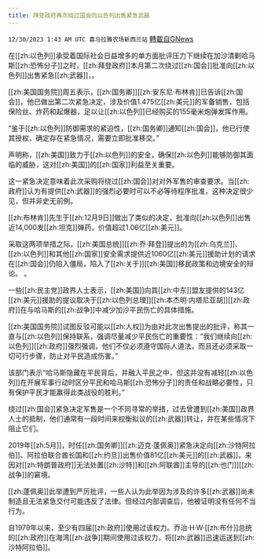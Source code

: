 ```yaml
---
title: 拜登政府再次绕过国会向以色列出售紧急武器
---
```

`12/30/2023 1:43 AM UTC 喜马拉雅农场新西兰站` [轉載自GNews](https://gnews.org/articles/2165936)

  
在[[zh:以色列]]承受着国际社会日益增多的单方面批评压力下继续在加沙清剿哈马斯[[zh:恐怖分子]]之时，[[zh:拜登政府]]本月第二次绕过[[zh:国会]]批准向[[zh:以色列]]出售紧急[[zh:武器]]，。

[[zh:美国国务院]]周五表示，[[zh:国务卿]][[zh:安东尼·布林肯]]已告诉[[zh:国会]]，他已做出第二次紧急决定，涉及价值1.475亿[[zh:美元]]的军备销售，包括保险丝、炸药和起爆器，足以让[[zh:以色列]]已经购买的155毫米炮弹发挥作用。

“鉴于[[zh:以色列]]防御需求的紧迫性，[[zh:国务卿]]通知[[zh:国会]]，他已行使其授权，确定存在紧急情况，需要立即批准移交。”

声明称，[[zh:美国]]致力于[[zh:以色列]]的安全，确保[[zh:以色列]]能够防御其面临的威胁，这对[[zh:美国]]的[[zh:国家]]利益至关重要。

这一紧急决定意味着此次采购将绕过[[zh:国会]]对对外军售的审查要求。当[[zh:政府]]认为有提供[[zh:武器]]的强烈必要时可以不必等待程序批准，这种决定很少见，但并非史无前例。

[[zh:布林肯]]先生于[[zh:12月9日]]做出了类似的决定，批准向[[zh:以色列]]出售近14,000发[[zh:坦克]]弹药，价值超过1.06亿[[zh:美元]]。

采取这两项举措之际，[[zh:美国总统]][[zh:乔·拜登]]提出的为[[zh:乌克兰]]、[[zh:以色列]]和其他[[zh:国家]]安全需求提供近1060亿[[zh:美元]]援助计划的请求在[[zh:国会]]仍陷入僵局，陷入了[[zh:关于]][[zh:美国]]移民政策和边境安全的辩论。 。

一些[[zh:民主党]]政界人士表示，[[zh:美国]]向其[[zh:中东]]盟友提供的143亿[[zh:美元]]援助的提议取决于[[zh:以色列总理]][[zh:本杰明·内塔尼亚胡]][[zh:政府]]在与哈马斯的[[zh:战争]]中减少加沙平民伤亡的具体措施。

[[zh:美国国务院]]试图反驳可能以[[zh:人权]]为由对此次出售提出的批评，称其一直与[[zh:以色列]]保持联系，强调尽量减少平民伤亡的重要性：“我们继续向[[zh:以色列]][[zh:政府]]强烈强调，他们不仅必须遵守国际人道法，而且还必须采取一切可行步骤，防止对平民造成伤害。”

该部门表示“哈马斯隐藏在平民背后，并融入平民之中，但这并没有减轻[[zh:以色列]]在开展军事行动时区分平民和哈马斯[[zh:恐怖分子]]的责任和战略必要性，只有保护平民才能赢得此类战役的胜利。”

绕过[[zh:国会]]紧急决定军售是一个不同寻常的举措，过去曾遭到[[zh:美国]]政界人士的抵制，他们通常有一段时间来权衡拟议的[[zh:武器]]转让，并在某些情况下阻止它们。

2019年[[zh:5月]]，时任[[zh:国务卿]][[zh:迈克·蓬佩奥]]紧急决定向[[zh:沙特阿拉伯]]、阿拉伯联合酋长国和[[zh:约旦]]出售价值81亿[[zh:美元]]的[[zh:武器]]，来因对[[zh:特朗普政府]]无法处置[[zh:沙特]]和[[zh:阿联酋]]主导的[[zh:也门]][[zh:战争]]的窘境。

[[zh:蓬佩奥]]此举遭到严厉批评，一些人认为此举因为涉及的许多[[zh:武器]]尚未制造且无法紧急交付可能违反了法律。但经过内部调查后，他被证明没有任何不当行为。

自1979年以来，至少有四届[[zh:政府]]使用过该权力。乔治·H·W·[[zh:布什]]总统的[[zh:政府]]在海湾[[zh:战争]]期间使用过该权力，将[[zh:武器]]迅速运送到[[zh:沙特阿拉伯]]。
